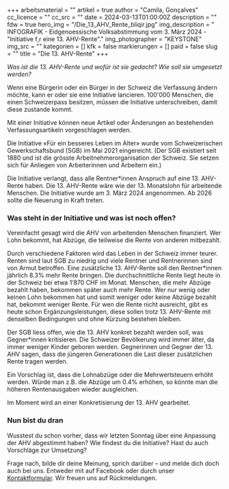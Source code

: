 +++
arbeitsmaterial = ""
artikel = true
author = "Camila, Gonçalves"
cc_licence = ""
cc_src = ""
date = 2024-03-13T01:00:00Z
description = ""
fdw = true
hero_img = "/Die_13_AHV_Rente_bliqir.jpg"
img_description = " INFOGRAFIK - Eidgenoessische Volksabstimmung vom 3. März 2024 - \"Initiative f¸r eine 13. AHV-Rente\"."
img_photographer = "KEYSTONE"
img_src = ""
kategorien = []
kfk = false
markierungen = []
paid = false
slug = ""
title = "Die 13. AHV-Rente"
+++

_Was ist die 13. AHV-Rente und wofür ist sie gedacht? Wie soll sie umgesetzt werden?_

Wenn eine Bürgerin oder ein Bürger in der Schweiz die Verfassung ändern möchte, kann er oder sie eine Initiative lancieren. 100'000 Menschen, die einen Schweizerpass besitzen, müssen die Initiative unterschreiben, damit diese zustande kommt.

Mit einer Initiative können neue Artikel oder Änderungen an bestehenden Verfassungsartikeln vorgeschlagen werden.

Die Initiative «Für ein besseres Leben im Alter» wurde vom Schweizerischen Gewerkschaftsbund (SGB) im Mai 2021 eingereicht. (Der SGB existiert seit 1880 und ist die grösste Arbeitnehmerorganisation der Schweiz. Sie setzen sich für Anliegen von Arbeiterinnen und Arbeitern ein.)

Die Initiative verlangt, dass alle Rentner*innen Anspruch auf eine 13. AHV-Rente haben. Die 13. AHV-Rente wäre wie der 13. Monatslohn für arbeitende Menschen. Die Initiative wurde am 3. März 2024 angenommen. Ab 2026 sollte die Neuerung in Kraft treten.

### Was steht in der Initiative und was ist noch offen?

Vereinfacht gesagt wird die AHV von arbeitenden Menschen finanziert. Wer Lohn bekommt, hat Abzüge, die teilweise die Rente von anderen mitbezahlt.

Durch verschiedene Faktoren wird das Leben in der Schweiz immer teurer. Renten sind laut SGB zu niedrig und viele Rentner und Rentnerinnen sind von Armut betroffen. Eine zusätzliche 13. AHV-Rente soll den Rentner*innen jährlich 8.3% mehr Rente bringen. Die durchschnittliche Rente liegt heute in der Schweiz bei etwa 1‘870 CHF im Monat. Menschen, die mehr Abzüge bezahlt haben, bekommen später auch mehr Rente. Wer nur wenig oder keinen Lohn bekommen hat und somit weniger oder keine Abzüge bezahlt hat, bekommt weniger Rente. Für wen die Rente nicht ausreicht, gibt es heute schon Ergänzungsleistungen, diese sollen trotz 13. AHV-Rente mit denselben Bedingungen und ohne Kürzung bestehen bleiben.

Der SGB liess offen, wie die 13. AHV konkret bezahlt werden soll, was Gegner*innen kritisieren. Die Schweizer Bevölkerung wird immer älter, da immer weniger Kinder geboren werden. Gegnerinnen und Gegner der 13. AHV sagen, dass die jüngeren Generationen die Last dieser zusätzlichen Rente tragen werden.

Ein Vorschlag ist, dass die Lohnabzüge oder die Mehrwertsteuern erhöht werden. Würde man z.B. die Abzüge um 0.4% erhöhen, so könnte man die höheren Rentenausgaben wieder ausgleichen.

Im Moment wird an einer Konkretisierung der 13. AHV gearbeitet.

### Nun bist du dran
Wusstest du schon vorher, dass wir letzten Sonntag über eine Anpassung der AHV abgestimmt haben?
Wie findest du die Initiative?
Hast du auch Vorschläge zur Umsetzung?

Frage nach, bilde dir deine Meinung, sprich darüber – und melde dich doch auch bei uns. Entweder mit auf Facebook oder durch unser [Kontaktformular](https://www.chinderzytig.ch/kontakt/). Wir freuen uns auf Rückmeldungen.

